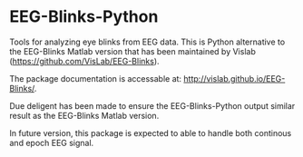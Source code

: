 # EEG-Blinks-Python
Tools for analyzing eye blinks from EEG data. This is Python alternative to the EEG-Blinks Matlab version that has been maintained by Vislab (https://github.com/VisLab/EEG-Blinks).

The package documentation is accessable at: http://vislab.github.io/EEG-Blinks/.

Due deligent has been made to ensure the EEG-Blinks-Python output similar result as the EEG-Blinks Matlab version.

In future version, this package is expected to able to handle both continous and epoch EEG signal.


